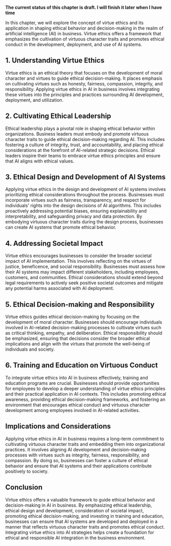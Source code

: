 **The current status of this chapter is draft. I will finish it later when I have time**

In this chapter, we will explore the concept of virtue ethics and its application in shaping ethical behavior and decision-making in the realm of artificial intelligence (AI) in business. Virtue ethics offers a framework that emphasizes the cultivation of virtuous character traits and promotes ethical conduct in the development, deployment, and use of AI systems.

**1. Understanding Virtue Ethics**
----------------------------------

Virtue ethics is an ethical theory that focuses on the development of moral character and virtues to guide ethical decision-making. It places emphasis on cultivating virtues such as honesty, fairness, compassion, integrity, and responsibility. Applying virtue ethics in AI in business involves integrating these virtues into the principles and practices surrounding AI development, deployment, and utilization.

**2. Cultivating Ethical Leadership**
-------------------------------------

Ethical leadership plays a pivotal role in shaping ethical behavior within organizations. Business leaders must embody and promote virtuous character traits to guide ethical decision-making regarding AI. This includes fostering a culture of integrity, trust, and accountability, and placing ethical considerations at the forefront of AI-related strategic decisions. Ethical leaders inspire their teams to embrace virtue ethics principles and ensure that AI aligns with ethical values.

**3. Ethical Design and Development of AI Systems**
---------------------------------------------------

Applying virtue ethics in the design and development of AI systems involves prioritizing ethical considerations throughout the process. Businesses must incorporate virtues such as fairness, transparency, and respect for individuals' rights into the design decisions of AI algorithms. This includes proactively addressing potential biases, ensuring explainability and interpretability, and safeguarding privacy and data protection. By embodying virtuous character traits during the design process, businesses can create AI systems that promote ethical behavior.

**4. Addressing Societal Impact**
---------------------------------

Virtue ethics encourages businesses to consider the broader societal impact of AI implementation. This involves reflecting on the virtues of justice, beneficence, and social responsibility. Businesses must assess how their AI systems may impact different stakeholders, including employees, customers, and communities. Ethical considerations should extend beyond legal requirements to actively seek positive societal outcomes and mitigate any potential harms associated with AI deployment.

**5. Ethical Decision-making and Responsibility**
-------------------------------------------------

Virtue ethics guides ethical decision-making by focusing on the development of moral character. Businesses should encourage individuals involved in AI-related decision-making processes to cultivate virtues such as critical thinking, empathy, and deliberation. Ethical responsibility should be emphasized, ensuring that decisions consider the broader ethical implications and align with the virtues that promote the well-being of individuals and society.

**6. Training and Education on Virtuous Conduct**
-------------------------------------------------

To integrate virtue ethics into AI in business effectively, training and education programs are crucial. Businesses should provide opportunities for employees to develop a deeper understanding of virtue ethics principles and their practical application in AI contexts. This includes promoting ethical awareness, providing ethical decision-making frameworks, and fostering an environment that encourages ethical conduct and virtuous character development among employees involved in AI-related activities.

**Implications and Considerations**
-----------------------------------

Applying virtue ethics in AI in business requires a long-term commitment to cultivating virtuous character traits and embedding them into organizational practices. It involves aligning AI development and decision-making processes with virtues such as integrity, fairness, responsibility, and compassion. By doing so, businesses can foster a culture of ethical behavior and ensure that AI systems and their applications contribute positively to society.

**Conclusion**
--------------

Virtue ethics offers a valuable framework to guide ethical behavior and decision-making in AI in business. By emphasizing ethical leadership, ethical design and development, consideration of societal impact, promoting ethical decision-making, and investing in training and education, businesses can ensure that AI systems are developed and deployed in a manner that reflects virtuous character traits and promotes ethical conduct. Integrating virtue ethics into AI strategies helps create a foundation for ethical and responsible AI integration in the business environment.
